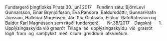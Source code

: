 Fundargerð​ ​þingflokks​ ​Pírata​ ​30.​ ​júní​ ​2017 
 
Fundinn​ ​sátu:​ ​Björn​ ​Leví​ ​Gunnarsson,​ ​Einar​ ​Brynjólfsson,​ ​Eva​ ​Pandora 
Baldursdóttir,​ ​Gunnar​ ​Hrafn​ ​Jónsson,​ ​Halldóra​ ​Mogensen,​ ​Jón​ ​Þór​ ​Ólafsson,​ ​Eiríkur 
Rafn​ ​Rafnsson​ ​og​ ​Baldur​ ​Karl​ ​Magnússon​ ​sem​ ​ritaði​ ​fundargerð. 
 
 
Nr.​ ​38/2017   
Dagskrá  
  
1​.​ ​Upplýsingaskylda​ ​við​ ​grasrót 
Tillaga  að  upplýsingaskyldu  við  grasrót  lögð  fram  og  samþykkt  með  öllum  greiddum 
atkvæðum. 

